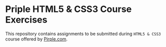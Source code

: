 # Priple HTML5 & CSS3 Course Exercises

This repository contains assignments to be submitted during `HTML5 & CSS3` course offered by [Pirple.com](https://www.pirple.com/frontend-fundamentals-html5-css3).
